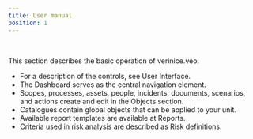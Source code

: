 ```yaml
---
title: User manual
position: 1
---
```


<br>

This section describes the basic operation of verinice.veo.

* For a description of the controls, see <DocLink to="/manual/user-interface">User Interface</DocLink>.
* The <DocLink to="/manual/dashboard">Dashboard</DocLink> serves as the central navigation element.
* Scopes, processes, assets, people, incidents, documents, scenarios, and actions create and edit in the <DocLink to="/manual/objects">Objects</DocLink> section.
* <DocLink to="/manual/catalogues">Catalogues</DocLink> contain global objects that can be applied to your unit.
* Available report templates are available at <DocLink to="/manual/reports">Reports</DocLink>.
* Criteria used in risk analysis are described as <DocLink to="/manual/risk-definition">Risk definitions</DocLink>.
